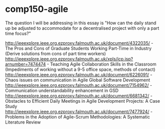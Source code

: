 # comp150-agile
The question I will be addressing in this essay is "How can the daily stand up be adjusted to accommodate for a decentralised project with only a part time focus?"

http://ieeexplore.ieee.org.ezproxy.falmouth.ac.uk/document/4322035/ - The Pros and Cons of Graduate Students Working Part-Time in Industry (Derive solutions from cons of part time workers)
http://ieeexplore.ieee.org.ezproxy.falmouth.ac.uk/xpls/icp.jsp?arnumber=7474474 - Teaching Agile Collaboration Skills in the Classroom (Impediments of working without a 9-5 office space, methods of contact)
http://ieeexplore.ieee.org.ezproxy.falmouth.ac.uk/document/6226091/ - Chaos issues on communication in Agile Global Software Development
http://ieeexplore.ieee.org.ezproxy.falmouth.ac.uk/document/7154962/ - Communication understandability enhancement in GSD
http://ieeexplore.ieee.org.ezproxy.falmouth.ac.uk/document/6681342/ - Obstacles to Efficient Daily Meetings in Agile Development Projects: A Case Study
http://ieeexplore.ieee.org.ezproxy.falmouth.ac.uk/document/7477924/ - Problems in the Adoption of Agile-Scrum Methodologies: A Systematic Literature Review
 
